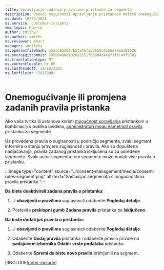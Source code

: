 ```yaml
---
title: Upravljanje zadanim pravilima pristanka za segmente
description: Pomoću mogućnosti upravljanja pristankom možete onemogućiti ili promijeniti zadana pravila pristanka ako su omogućena poništenja.
ms.date: 10/30/2021
ms.service: customer-insights
mms.topic: how-to
author: smithy7
ms.author: smithc
ms.reviewer: mhart
manager: shellyha
ms.openlocfilehash: 358ec05d0f7b5fe4ef15d65054b66eaaad301626
ms.sourcegitcommit: 79b09498d1328e5551fb8684c44af1fb149f9881
ms.translationtype: MT
ms.contentlocale: hr-HR
ms.lasthandoff: 11/10/2021
ms.locfileid: "7815899"
---
```

# <a name="disable-or-change-default-consent-rules"></a>Onemogućivanje ili promjena zadanih pravila pristanka

Ako vaša tvrtka ili ustanova koristi [mogućnost upravljanja](../consent-management/overview.md) pristankom u kombinaciji s publika uvidima, [administratori mogu nametnuti pravila](activate-consent.md) pristanka za segmente. 

Uz provedena pravila o suglasnosti u području segmenta, svaki segment informira o stanju provjere suglasnosti i pravila. Ako su dopuštena nadjačavanja, pravila zadanog pristanka isključena su za određene segmente. Svaki autor segmenta tom segmentu može dodati više pravila o pristanku. 

:::image type="content" source="../consent-management/media/consent-rules-segment.png" alt-text="Sastavljač segmenata s mogućnostima pravila pristanka.":::

**Da biste deaktivirali zadana pravila o pristanku:**

1. U **obavijesti o pravilima** suglasnosti odaberite **Pogledaj detalje**. 

1. Postavite **preklopni gumb Zadana pravila** pristanka na **Isključeno**.

**Da biste dodali još pravila o pristanku:**

1. U **obavijesti o pravilima** suglasnosti odaberite **Pogledaj detalje**. 

1. Odaberite **Dodaj pravila** pristanka i odaberite pravilo privole na **padajućem izborniku Odabir vrste podataka** pristanka.

1. Odaberite **Spremi da biste novo pravilo** primijenili na segment.

[!INCLUDE[footer-include](../includes/footer-banner.md)] 

